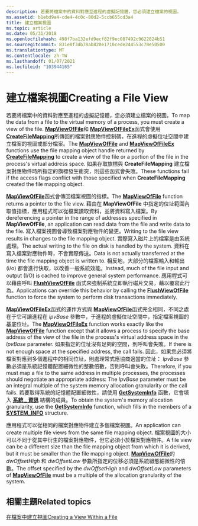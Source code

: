 ```yaml
---
description: 若要將檔案中的資料對應至進程的虛擬記憶體，您必須建立檔案的視圖。
ms.assetid: b1ebd9a4-cde4-4c0c-80d2-5ccb655cd3a4
title: 建立檔案視圖
ms.topic: article
ms.date: 05/31/2018
ms.openlocfilehash: 498f7ba132efd9ecf82f9ec087492c9622824b51
ms.sourcegitcommit: 831e8f3db78ab820e1710cede244553c70e50500
ms.translationtype: MT
ms.contentlocale: zh-TW
ms.lasthandoff: 01/07/2021
ms.locfileid: "103944165"
---
```

# <a name="creating-a-file-view"></a><span data-ttu-id="75b21-103">建立檔案視圖</span><span class="sxs-lookup"><span data-stu-id="75b21-103">Creating a File View</span></span>

<span data-ttu-id="75b21-104">若要將檔案中的資料對應至進程的虛擬記憶體，您必須建立檔案的視圖。</span><span class="sxs-lookup"><span data-stu-id="75b21-104">To map the data from a file to the virtual memory of a process, you must create a view of the file.</span></span> <span data-ttu-id="75b21-105">[**MapViewOfFile**](/windows/win32/api/memoryapi/nf-memoryapi-mapviewoffile)和 [**MapViewOfFileEx**](/windows/win32/api/memoryapi/nf-memoryapi-mapviewoffileex)函式會使用 [**CreateFileMapping**](/windows/desktop/api/WinBase/nf-winbase-createfilemappinga)所傳回的檔案對應物件控制碼，在進程的虛擬位址空間中建立檔案的視圖或部分檔案。</span><span class="sxs-lookup"><span data-stu-id="75b21-105">The [**MapViewOfFile**](/windows/win32/api/memoryapi/nf-memoryapi-mapviewoffile) and [**MapViewOfFileEx**](/windows/win32/api/memoryapi/nf-memoryapi-mapviewoffileex) functions use the file mapping object handle returned by [**CreateFileMapping**](/windows/desktop/api/WinBase/nf-winbase-createfilemappinga) to create a view of the file or a portion of the file in the process's virtual address space.</span></span> <span data-ttu-id="75b21-106">如果存取旗標與 **CreateFileMapping** 建立檔案對應物件時所指定的旗標發生衝突，則這些函式會失敗。</span><span class="sxs-lookup"><span data-stu-id="75b21-106">These functions fail if the access flags conflict with those specified when **CreateFileMapping** created the file mapping object.</span></span>

<span data-ttu-id="75b21-107">[**MapViewOfFile**](/windows/win32/api/memoryapi/nf-memoryapi-mapviewoffile)函式會傳回檔案視圖的指標。</span><span class="sxs-lookup"><span data-stu-id="75b21-107">The [**MapViewOfFile**](/windows/win32/api/memoryapi/nf-memoryapi-mapviewoffile) function returns a pointer to the file view.</span></span> <span data-ttu-id="75b21-108">藉由在 **MapViewOfFile** 中指定的位址範圍內取值指標，應用程式可以從檔案讀取資料，並將資料寫入檔案。</span><span class="sxs-lookup"><span data-stu-id="75b21-108">By dereferencing a pointer in the range of addresses specified in **MapViewOfFile**, an application can read data from the file and write data to the file.</span></span> <span data-ttu-id="75b21-109">寫入檔案視圖會導致檔案對應物件的變更。</span><span class="sxs-lookup"><span data-stu-id="75b21-109">Writing to the file view results in changes to the file mapping object.</span></span> <span data-ttu-id="75b21-110">實際寫入磁片上的檔案是由系統處理。</span><span class="sxs-lookup"><span data-stu-id="75b21-110">The actual writing to the file on disk is handled by the system.</span></span> <span data-ttu-id="75b21-111">資料在寫入檔案對應物件時，不會實際傳送。</span><span class="sxs-lookup"><span data-stu-id="75b21-111">Data is not actually transferred at the time the file mapping object is written to.</span></span> <span data-ttu-id="75b21-112">相反地，大部分的檔案輸入和輸出 (i/o) 都會進行快取，以改善一般系統效能。</span><span class="sxs-lookup"><span data-stu-id="75b21-112">Instead, much of the file input and output (I/O) is cached to improve general system performance.</span></span> <span data-ttu-id="75b21-113">應用程式可以藉由呼叫 [**FlushViewOfFile**](/windows/win32/api/memoryapi/nf-memoryapi-flushviewoffile) 函式來強制系統立即執行磁片交易，藉以覆寫此行為。</span><span class="sxs-lookup"><span data-stu-id="75b21-113">Applications can override this behavior by calling the [**FlushViewOfFile**](/windows/win32/api/memoryapi/nf-memoryapi-flushviewoffile) function to force the system to perform disk transactions immediately.</span></span>

<span data-ttu-id="75b21-114">[**MapViewOfFileEx**](/windows/win32/api/memoryapi/nf-memoryapi-mapviewoffileex)函式的運作方式與 [**MapViewOfFile**](/windows/win32/api/memoryapi/nf-memoryapi-mapviewoffile)函式完全相同，不同之處在于它可讓進程在 *lpvBase* 參數中，于進程的虛擬位址空間中，指定檔案視圖的基底位址。</span><span class="sxs-lookup"><span data-stu-id="75b21-114">The [**MapViewOfFileEx**](/windows/win32/api/memoryapi/nf-memoryapi-mapviewoffileex) function works exactly like the [**MapViewOfFile**](/windows/win32/api/memoryapi/nf-memoryapi-mapviewoffile) function except that it allows a process to specify the base address of the view of the file in the process's virtual address space in the *lpvBase* parameter.</span></span> <span data-ttu-id="75b21-115">如果指定的位址沒有足夠的空間，則呼叫會失敗。</span><span class="sxs-lookup"><span data-stu-id="75b21-115">If there is not enough space at the specified address, the call fails.</span></span> <span data-ttu-id="75b21-116">因此，如果您必須將檔案對應到多個進程中的相同位址，則處理常式應協商適當的位址： *lpvBase* 參數必須是系統記憶體配置細微性的整數倍數，否則呼叫會失敗。</span><span class="sxs-lookup"><span data-stu-id="75b21-116">Therefore, if you must map a file to the same address in multiple processes, the processes should negotiate an appropriate address: The *lpvBase* parameter must be an integral multiple of the system memory allocation granularity or the call fails.</span></span> <span data-ttu-id="75b21-117">若要取得系統的記憶體配置細微性，請使用 [**GetSystemInfo**](/windows/win32/api/sysinfoapi/nf-sysinfoapi-getsysteminfo) 函數，它會填入 [**系統 \_ 資訊**](/windows/win32/api/sysinfoapi/ns-sysinfoapi-system_info) 結構的成員。</span><span class="sxs-lookup"><span data-stu-id="75b21-117">To obtain the system's memory allocation granularity, use the [**GetSystemInfo**](/windows/win32/api/sysinfoapi/nf-sysinfoapi-getsysteminfo) function, which fills in the members of a [**SYSTEM\_INFO**](/windows/win32/api/sysinfoapi/ns-sysinfoapi-system_info) structure.</span></span>

<span data-ttu-id="75b21-118">應用程式可以從相同的檔案對應物件建立多個檔案視圖。</span><span class="sxs-lookup"><span data-stu-id="75b21-118">An application can create multiple file views from the same file mapping object.</span></span> <span data-ttu-id="75b21-119">檔案視圖的大小可以不同于從其中衍生的檔案對應物件，但它必須小於檔案對應物件。</span><span class="sxs-lookup"><span data-stu-id="75b21-119">A file view can be a different size than the file mapping object from which it is derived, but it must be smaller than the file mapping object.</span></span> <span data-ttu-id="75b21-120">[**MapViewOfFile**](/windows/win32/api/memoryapi/nf-memoryapi-mapviewoffile)的 *dwOffsetHigh* 和 *dwOffsetLow* 參數所指定的位移必須是系統組態細微性的倍數。</span><span class="sxs-lookup"><span data-stu-id="75b21-120">The offset specified by the *dwOffsetHigh* and *dwOffsetLow* parameters of [**MapViewOfFile**](/windows/win32/api/memoryapi/nf-memoryapi-mapviewoffile) must be a multiple of the allocation granularity of the system.</span></span>

## <a name="related-topics"></a><span data-ttu-id="75b21-121">相關主題</span><span class="sxs-lookup"><span data-stu-id="75b21-121">Related topics</span></span>

<dl> <dt>

[<span data-ttu-id="75b21-122">在檔案中建立視圖</span><span class="sxs-lookup"><span data-stu-id="75b21-122">Creating a View Within a File</span></span>](creating-a-view-within-a-file.md)
</dt> </dl>

 

 
